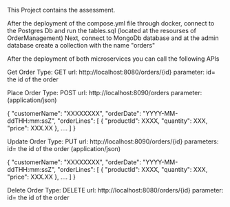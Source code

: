 This Project contains the assessment.

After the deployment of the compose.yml file through docker, connect to the Postgres Db and run the tables.sql (located at the resourses of OrderManagement)
Next, connect to MongoDb database and at the admin database create a collection with the name "orders"

After the deployment of both microservices you can call the following APIs

Get Order
Type: GET
url: http://localhost:8080/orders/{id}
parameter: id= the id of the order

Place Order
Type: POST
url: http://localhost:8090/orders
parameter: (application/json)

{
  "customerName": "XXXXXXXX",
  "orderDate": "YYYY-MM-ddTHH:mm:ssZ",
  "orderLines": [
      {
      "productId": XXXX,
      "quantity": XXX,
      "price": XXX.XX
      },
      ....
	]
}

Update Order
Type: PUT
url: http://localhost:8090/orders/{id}
parameters: id= the id of the order
(application/json)

{
  "customerName": "XXXXXXXX",
  "orderDate": "YYYY-MM-ddTHH:mm:ssZ",
  "orderLines": [
      {
      "productId": XXXX,
      "quantity": XXX,
      "price": XXX.XX
      },
      ....
	]
}

Delete Order
Type: DELETE
url: http://localhost:8080/orders/{id}
parameter: id= the id of the order
